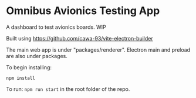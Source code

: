 # Omnibus Avionics Testing App

A dashboard to test avionics boards. WIP

Built using https://github.com/cawa-93/vite-electron-builder

The main web app is under "packages/renderer". Electron main and preload are also under packages.

To begin installing:

```
npm install
```

To run: `npm run start` in the root folder of the repo.
